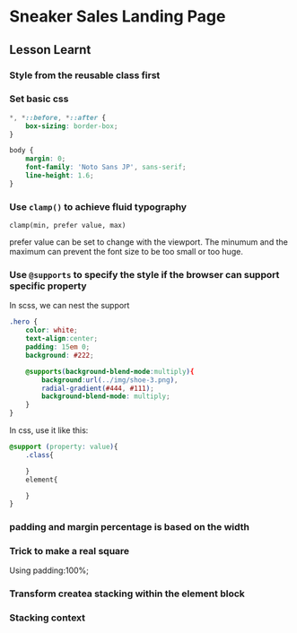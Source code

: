 # Sneaker Sales Landing Page

## Lesson Learnt

### Style from the reusable class first

### Set basic css

```css
*, *::before, *::after {
    box-sizing: border-box;
}

body {
    margin: 0;
    font-family: 'Noto Sans JP', sans-serif;
    line-height: 1.6;
}
```

### Use `clamp()` to achieve fluid typography

`clamp(min, prefer value, max)`

prefer value can be set to change with the viewport. The minumum and the maximum can prevent the font size to be too small or too huge.

### Use `@supports` to specify the style if the browser can support specific property

In scss, we can nest the support
```scss
.hero {
    color: white;
    text-align:center;
    padding: 15em 0;
    background: #222;

    @supports(background-blend-mode:multiply){
        background:url(../img/shoe-3.png),
        radial-gradient(#444, #111);
        background-blend-mode: multiply;
    }
}
```

In css, use it like this: 
```css
@support (property: value){
    .class{

    }
    element{

    }
}
```


### padding and margin percentage is based on the width

### Trick to make a real square
Using padding:100%;

### Transform createa stacking within the element block

### Stacking context